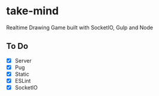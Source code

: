# take-mind

Realtime Drawing Game built with SocketIO, Gulp and Node

## To Do

- [x] Server
- [x] Pug
- [x] Static
- [x] ESLint
- [x] SocketIO
